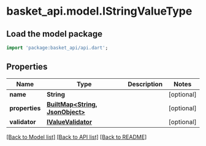 # basket_api.model.IStringValueType

## Load the model package
```dart
import 'package:basket_api/api.dart';
```

## Properties
Name | Type | Description | Notes
------------ | ------------- | ------------- | -------------
**name** | **String** |  | [optional] 
**properties** | [**BuiltMap&lt;String, JsonObject&gt;**](JsonObject.md) |  | [optional] 
**validator** | [**IValueValidator**](IValueValidator.md) |  | [optional] 

[[Back to Model list]](../README.md#documentation-for-models) [[Back to API list]](../README.md#documentation-for-api-endpoints) [[Back to README]](../README.md)


